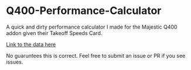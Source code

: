 # Q400-Performance-Calculator
A quick and dirty performance calculator I made for the Majestic Q400 addon given their Takeoff Speeds Card.

[Link to the data here](http://majesticsoftware.com/mjc8q400/docs/SpeedCard_metric.pdf)

No guaruntees this is correct. Feel free to submit an issue or PR if you see issues.
